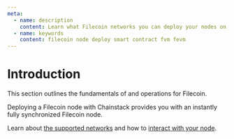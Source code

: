 ```yaml
---
meta:
  - name: description
    content: Learn what Filecoin networks you can deploy your nodes on, how to deploy a smart contract, how to connect to your Filecoin node.
  - name: keywords
    content: filecoin node deploy smart contract fvm fevm
---
```


# Introduction

This section outlines the fundamentals of and operations for Filecoin.

Deploying a Filecoin node with Chainstack provides you with an instantly fully synchronized Filecoin node.

Learn about [the supported networks](/operations/filecoin/networks) and how to [interact with your node](/operations/filecoin/tools).